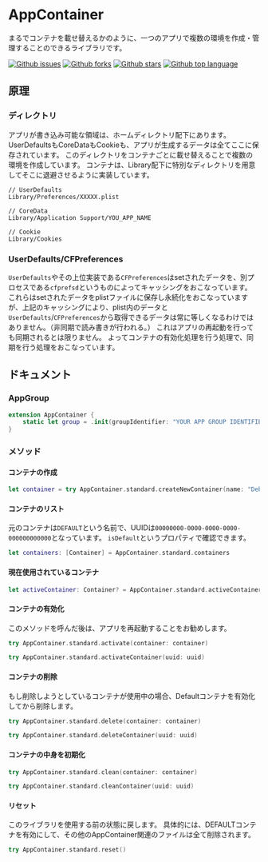 # AppContainer

まるでコンテナを載せ替えるかのように、一つのアプリで複数の環境を作成・管理することのできるライブラリです。

<!-- # Badges -->

[![Github issues](https://img.shields.io/github/issues/p-x9/AppContainer)](https://github.com/p-x9/AppContainer/issues)
[![Github forks](https://img.shields.io/github/forks/p-x9/AppContainer)](https://github.com/p-x9/AppContainer/network/members)
[![Github stars](https://img.shields.io/github/stars/p-x9/AppContainer)](https://github.com/p-x9/AppContainer/stargazers)
[![Github top language](https://img.shields.io/github/languages/top/p-x9/AppContainer)](https://github.com/p-x9/AppContainer/)

## 原理
### ディレクトリ
アプリが書き込み可能な領域は、ホームディレクトリ配下にあります。
UserDefaultsもCoreDataもCookieも、アプリが生成するデータは全てここに保存されています。
このディレクトリをコンテナごとに載せ替えることで複数の環境を作成しています。
コンテナは、Library配下に特別なディレクトリを用意してそこに退避させるように実装しています。
```
// UserDefaults
Library/Preferences/XXXXX.plist

// CoreData
Library/Application Support/YOU_APP_NAME

// Cookie
Library/Cookies
```

### UserDefaults/CFPreferences
`UserDefaults`やその上位実装である`CFPreferences`はsetされたデータを、別プロセスである`cfprefsd`というものによってキャッシングをおこなっています。
これらはsetされたデータをplistファイルに保存し永続化をおこなっていますが、上記のキャッシングにより、plist内のデータと`UserDefaults`/`CFPreferences`から取得できるデータは常に等しくなるわけではありません。（非同期で読み書きが行われる。）
これはアプリの再起動を行っても同期されるとは限りません。
よってコンテナの有効化処理を行う処理で、同期を行う処理をおこなっています。 

## ドキュメント
### AppGroup
```swift
extension AppContainer {
    static let group = .init(groupIdentifier: "YOUR APP GROUP IDENTIFIER")
}
```
### メソッド
#### コンテナの作成
 ```swift
 let container = try AppContainer.standard.createNewContainer(name: "Debug1")
 ```

#### コンテナのリスト
元のコンテナは`DEFAULT`という名前で、UUIDは`00000000-0000-0000-0000-000000000000`となっています。
`isDefault`というプロパティで確認できます。
```swift
let containers: [Container] = AppContainer.standard.containers
```

#### 現在使用されているコンテナ
```swift
let activeContainer: Container? = AppContainer.standard.activeContainer
```

#### コンテナの有効化
このメソッドを呼んだ後は、アプリを再起動することをお勧めします。
```swift
try AppContainer.standard.activate(container: container)
```
```swift
try AppContainer.standard.activateContainer(uuid: uuid)
```

#### コンテナの削除
もし削除しようとしているコンテナが使用中の場合、Defaultコンテナを有効化してから削除します。
```swift
try AppContainer.standard.delete(container: container)
```
```swift
try AppContainer.standard.deleteContainer(uuid: uuid)
```

#### コンテナの中身を初期化
```swift
try AppContainer.standard.clean(container: container)
```
```swift
try AppContainer.standard.cleanContainer(uuid: uuid)
```

#### リセット
このライブラリを使用する前の状態に戻します。
具体的には、DEFAULTコンテナを有効にして、その他のAppContainer関連のファイルは全て削除されます。
```swift
try AppContainer.standard.reset()
```